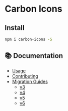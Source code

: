 # Carbon Icons

## Install

```sh
npm i carbon-icons -S
```

## :books: Documentation

* [Usage](https://github.com/carbon-design-system/carbon-icons/blob/master/docs/usage.md)
* [Contributing](https://github.com/carbon-design-system/carbon-icons/blob/master/docs/contributing.md)
* [Migration Guides](https://github.com/carbon-design-system/carbon-icons/tree/6.x/docs/migration-guides)
  - [v3](https://github.com/carbon-design-system/carbon-icons/blob/6.x/docs/migration-guides/migration-v3.md)
  - [v4](https://github.com/carbon-design-system/carbon-icons/blob/6.x/docs/migration-guides/migration-v4.md)
  - [v5](https://github.com/carbon-design-system/carbon-icons/blob/6.x/docs/migration-guides/migration-v5.md)
  - [v6](https://github.com/carbon-design-system/carbon-icons/blob/6.x/docs/migration-guides/migration-v6.md)

